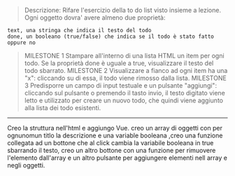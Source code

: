 > Descrizione:
> Rifare l'esercizio della to do list visto insieme a lezione. Ogni oggetto dovra' avere almeno due proprietà:

    text, una stringa che indica il testo del todo
    done, un booleano (true/false) che indica se il todo è stato fatto oppure no
> MILESTONE 1
> Stampare all'interno di una lista HTML un item per ogni todo.
> Se la proprietà done è uguale a true, visualizzare il testo del todo sbarrato.
>MILESTONE 2
> Visualizzare a fianco ad ogni item ha una "x": cliccando su di essa, il todo viene rimosso dalla lista.
MILESTONE 3
> Predisporre un campo di input testuale e un pulsante "aggiungi": cliccando sul pulsante o premendo il tasto invio, il testo digitato viene letto e utilizzato per creare un nuovo todo, che quindi viene aggiunto alla lista dei todo esistenti.


-------------------------------------------------------------------------------------------------------------------------------

Creo la struttura nell'html e aggiungo Vue.  creo un array di oggetti con per ognunomun titlo la descrizione e una variable booleana ,creo una funzione collegata ad un bottone che al click cambia la variabile booleana in true sbarrando il testo, creo un  altro bottone con una funzione per rimuovere l'elemento dall'array e un altro pulsante per aggiungere elementi nell array e negli oggetti.